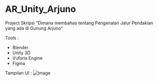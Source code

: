 # AR_Unity_Arjuno
Project Skripsi "Dimana membahas tentang Pengenalan Jalur Pendakian yang ada di Gunung Arjuno"

Tools :
- Blender
- Unity 3D
- Vuforia Engine
- Figma

 Tampilan UI :
 ![image](https://github.com/MuhammadFachruddin/AR_Unity_Arjuno/assets/123525071/75db68a7-5583-471d-95b0-7e1767475a48)
